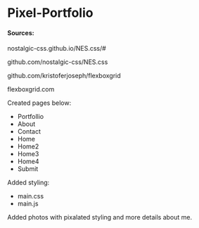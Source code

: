 # Pixel-Portfolio
<!DOCTYPE html>
<html lang="en">
  
<body>


<h4>Sources:</h4>
  <p>nostalgic-css.github.io/NES.css/#</p>
  <p>github.com/nostalgic-css/NES.css</p>
  <p>github.com/kristoferjoseph/flexboxgrid</p>
  <p>flexboxgrid.com</p>

<p>Created pages below:  </p>
<ul>
  <li>Portfollio</li>
  <li>About</li>
  <li>Contact</li>
  <li>Home</li>
  <li>Home2</li>
  <li>Home3</li>
  <li>Home4</li>
  <li>Submit</li>  
</ul>

<p>Added styling:</p>
<ul>
  <li>main.css</li>
  <li>main.js</li>
</ul>

<p>
Added photos with pixalated styling and more details about me.
</p>

</body>
</html>
